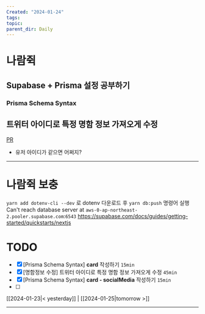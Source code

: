 ```yaml
---
Created: "2024-01-24"
tags: 
topic: 
parent_dir: Daily
---
```

# 나람쥑 
## Supabase + Prisma 설정 공부하기
### Prisma Schema Syntax

## 트위터 아이디로 특정 명함 정보 가져오게 수정
[PR](https://github.com/ramgee-zzik-nabi/application/pull/11)
- 유저 아이디가 같으면 어쩌지? 

----

# 나람쥑 보충
`yarn add dotenv-cli --dev` 로 dotenv 다운로드 후
`yarn db:push` 명령어 실행
Can't reach database server at `aws-0-ap-northeast-2.pooler.supabase.com`:`6543`
https://supabase.com/docs/guides/getting-started/quickstarts/nextjs

# TODO
- [x] [Prisma Schema Syntax] **card** 작성하기 `15min`
- [x] [명함정보 수정] 트위터 아이디로 특정 명함 정보 가져오게 수정 `45min`
- [x] [Prisma Schema Syntax] **card - socialMedia** 작성하기 `15min`
- [ ] 
  
[[2024-01-23|< yesterday]] | [[2024-01-25|tomorrow >]]  
  
---  

